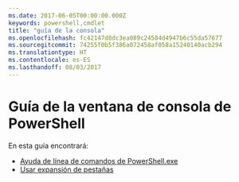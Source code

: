 ```yaml
---
ms.date: 2017-06-05T00:00:00.000Z
keywords: powershell,cmdlet
title: "guía de la consola"
ms.openlocfilehash: fc42147d8dc3ea089c24584d4947b6c55da57677
ms.sourcegitcommit: 74255f0b5f386a072458af058a15240140acb294
ms.translationtype: HT
ms.contentlocale: es-ES
ms.lasthandoff: 08/03/2017
---
```

#  <a name="powershell-console-window-guide"></a>Guía de la ventana de consola de PowerShell

En esta guía encontrará:
-  [Ayuda de línea de comandos de PowerShell.exe](console/PowerShell.exe-Command-Line-Help.md)
-  [Usar expansión de pestañas](console/Using-Tab-Expansion.md)

